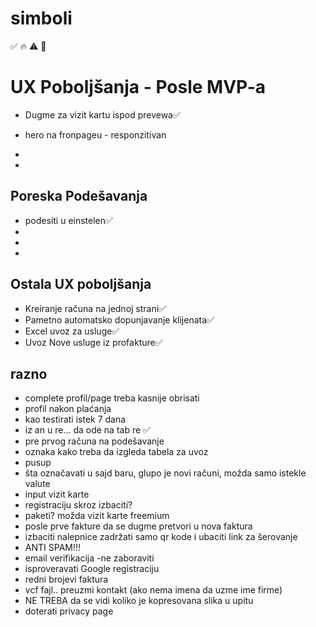 # simboli 
✅   🔥    ⚠️  🚫


# UX Poboljšanja - Posle MVP-a
-  Dugme za vizit kartu ispod prevewa✅
-  hero na fronpageu - responzitivan
-  

- 
## Poreska Podešavanja
-  podesiti u einstelen✅
-  
-  
-  

## Ostala UX poboljšanja
- Kreiranje računa na jednoj strani✅
- Pametno automatsko dopunjavanje klijenata✅
- Excel uvoz za usluge✅
- Uvoz Nove usluge iz profakture✅

## razno
- complete profil/page treba kasnije obrisati 
- profil nakon plaćanja
- kao testirati istek 7 dana
- iz an u re... da ode na tab re ✅
- pre prvog računa na podešavanje
- oznaka kako treba da izgleda tabela za uvoz
- pusup
- šta označavati u sajd baru, glupo je novi računi, možda samo istekle valute
- input vizit karte
- registraciju skroz izbaciti?
- paketi? možda vizit karte freemium
- posle prve fakture da se dugme pretvori u nova faktura
- izbaciti nalepnice zadržati samo qr kode i ubaciti link za šerovanje
- ANTI SPAM!!!
- email verifikacija -ne zaboraviti
- isproveravati Google registraciju
- redni brojevi faktura
- vcf fajl.. preuzmi kontakt (ako nema imena da uzme ime firme)
- NE TREBA da se vidi koliko je kopresovana slika u upitu
- doterati privacy page
